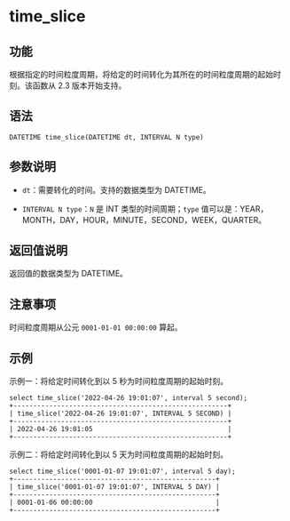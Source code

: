 # time_slice

## 功能

根据指定的时间粒度周期，将给定的时间转化为其所在的时间粒度周期的起始时刻。该函数从 2.3 版本开始支持。

## 语法

```Plain Text
DATETIME time_slice(DATETIME dt, INTERVAL N type)
```

## 参数说明

- `dt`：需要转化的时间。支持的数据类型为 DATETIME。

- `INTERVAL N type`：`N` 是 INT 类型的时间周期；`type` 值可以是：YEAR，MONTH，DAY，HOUR，MINUTE，SECOND，WEEK，QUARTER。

## 返回值说明

返回值的数据类型为 DATETIME。

## 注意事项

时间粒度周期从公元 `0001-01-01 00:00:00` 算起。

## 示例

示例一：将给定时间转化到以 5 秒为时间粒度周期的起始时刻。

```Plain Text
select time_slice('2022-04-26 19:01:07', interval 5 second);
+------------------------------------------------------+
| time_slice('2022-04-26 19:01:07', INTERVAL 5 SECOND) |
+------------------------------------------------------+
| 2022-04-26 19:01:05                                  |
+------------------------------------------------------+
```

示例二：将给定时间转化到以 5 天为时间粒度周期的起始时刻。

```Plain Text
select time_slice('0001-01-07 19:01:07', interval 5 day);
+---------------------------------------------------+
| time_slice('0001-01-07 19:01:07', INTERVAL 5 DAY) |
+---------------------------------------------------+
| 0001-01-06 00:00:00                               |
+---------------------------------------------------+
```
